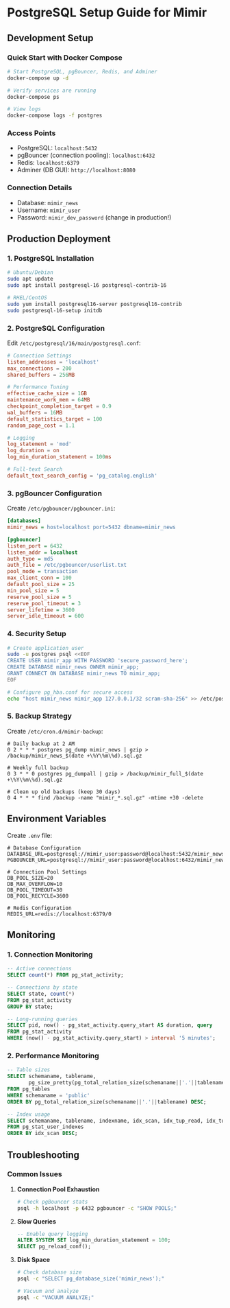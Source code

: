 # PostgreSQL Setup Guide for Mimir

## Development Setup

### Quick Start with Docker Compose

```bash
# Start PostgreSQL, pgBouncer, Redis, and Adminer
docker-compose up -d

# Verify services are running
docker-compose ps

# View logs
docker-compose logs -f postgres
```

### Access Points
- PostgreSQL: `localhost:5432`
- pgBouncer (connection pooling): `localhost:6432`
- Redis: `localhost:6379`
- Adminer (DB GUI): `http://localhost:8080`

### Connection Details
- Database: `mimir_news`
- Username: `mimir_user`
- Password: `mimir_dev_password` (change in production!)

## Production Deployment

### 1. PostgreSQL Installation

```bash
# Ubuntu/Debian
sudo apt update
sudo apt install postgresql-16 postgresql-contrib-16

# RHEL/CentOS
sudo yum install postgresql16-server postgresql16-contrib
sudo postgresql-16-setup initdb
```

### 2. PostgreSQL Configuration

Edit `/etc/postgresql/16/main/postgresql.conf`:

```conf
# Connection Settings
listen_addresses = 'localhost'
max_connections = 200
shared_buffers = 256MB

# Performance Tuning
effective_cache_size = 1GB
maintenance_work_mem = 64MB
checkpoint_completion_target = 0.9
wal_buffers = 16MB
default_statistics_target = 100
random_page_cost = 1.1

# Logging
log_statement = 'mod'
log_duration = on
log_min_duration_statement = 100ms

# Full-text Search
default_text_search_config = 'pg_catalog.english'
```

### 3. pgBouncer Configuration

Create `/etc/pgbouncer/pgbouncer.ini`:

```ini
[databases]
mimir_news = host=localhost port=5432 dbname=mimir_news

[pgbouncer]
listen_port = 6432
listen_addr = localhost
auth_type = md5
auth_file = /etc/pgbouncer/userlist.txt
pool_mode = transaction
max_client_conn = 100
default_pool_size = 25
min_pool_size = 5
reserve_pool_size = 5
reserve_pool_timeout = 3
server_lifetime = 3600
server_idle_timeout = 600
```

### 4. Security Setup

```bash
# Create application user
sudo -u postgres psql <<EOF
CREATE USER mimir_app WITH PASSWORD 'secure_password_here';
CREATE DATABASE mimir_news OWNER mimir_app;
GRANT CONNECT ON DATABASE mimir_news TO mimir_app;
EOF

# Configure pg_hba.conf for secure access
echo "host mimir_news mimir_app 127.0.0.1/32 scram-sha-256" >> /etc/postgresql/16/main/pg_hba.conf
```

### 5. Backup Strategy

Create `/etc/cron.d/mimir-backup`:

```cron
# Daily backup at 2 AM
0 2 * * * postgres pg_dump mimir_news | gzip > /backup/mimir_news_$(date +\%Y\%m\%d).sql.gz

# Weekly full backup
0 3 * * 0 postgres pg_dumpall | gzip > /backup/mimir_full_$(date +\%Y\%m\%d).sql.gz

# Clean up old backups (keep 30 days)
0 4 * * * find /backup -name "mimir_*.sql.gz" -mtime +30 -delete
```

## Environment Variables

Create `.env` file:

```env
# Database Configuration
DATABASE_URL=postgresql://mimir_user:password@localhost:5432/mimir_news
PGBOUNCER_URL=postgresql://mimir_user:password@localhost:6432/mimir_news

# Connection Pool Settings
DB_POOL_SIZE=20
DB_MAX_OVERFLOW=10
DB_POOL_TIMEOUT=30
DB_POOL_RECYCLE=3600

# Redis Configuration
REDIS_URL=redis://localhost:6379/0
```

## Monitoring

### 1. Connection Monitoring

```sql
-- Active connections
SELECT count(*) FROM pg_stat_activity;

-- Connections by state
SELECT state, count(*) 
FROM pg_stat_activity 
GROUP BY state;

-- Long-running queries
SELECT pid, now() - pg_stat_activity.query_start AS duration, query 
FROM pg_stat_activity 
WHERE (now() - pg_stat_activity.query_start) > interval '5 minutes';
```

### 2. Performance Monitoring

```sql
-- Table sizes
SELECT schemaname, tablename, 
       pg_size_pretty(pg_total_relation_size(schemaname||'.'||tablename)) AS size
FROM pg_tables 
WHERE schemaname = 'public' 
ORDER BY pg_total_relation_size(schemaname||'.'||tablename) DESC;

-- Index usage
SELECT schemaname, tablename, indexname, idx_scan, idx_tup_read, idx_tup_fetch
FROM pg_stat_user_indexes
ORDER BY idx_scan DESC;
```

## Troubleshooting

### Common Issues

1. **Connection Pool Exhaustion**
   ```bash
   # Check pgBouncer stats
   psql -h localhost -p 6432 pgbouncer -c "SHOW POOLS;"
   ```

2. **Slow Queries**
   ```sql
   -- Enable query logging
   ALTER SYSTEM SET log_min_duration_statement = 100;
   SELECT pg_reload_conf();
   ```

3. **Disk Space**
   ```bash
   # Check database size
   psql -c "SELECT pg_database_size('mimir_news');"
   
   # Vacuum and analyze
   psql -c "VACUUM ANALYZE;"
   ```